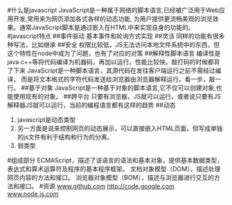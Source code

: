 #什么是javascript
JavaScript是一种属于网络的脚本语言,已经被广泛用于Web应用开发,常用来为网页添加各式各样的动态功能,
为用户提供更流畅美观的浏览效果。通常JavaScript脚本是通过嵌入在HTML中来实现自身的功能的。
#javascript特点
##事件驱动
 基本事件和轮询方式实现
##灵活
 同样的功能有很多种写法，比如继承
##安全
 权限比较低，JS无法访问本地文件系统中的东西，但这个特性在node中成为了问题，也有了对应的对策
##解释性脚本语言
 编译性是java c++等将代码编译为机器码，再加以运行。性能比较快。敲打码的时候都背了下来
 JavaScript是一种脚本语言，其源代码在发往客户端运行之前不需经过编译，
 而是将文本格式的字符代码发送给浏览器由浏览器解释运行。看一步，敲一行。
##基于对象
 JavaScript是一种基于对象的脚本语言,它不仅可以创建对象,也能使用现有的对象。
##跨平台
 只要有浏览器，JS就可以运行，或者说只要有JS解释器JS就可以运行，当前的编程语言都有这样的趋势
##动态
1. javascript是动态类型
2. 另一方面是说来控制网页的动态展示，可以直接嵌入HTML页面，但写成单独的js文件有利于结构和行为的分离。
3. 弱类型

#组成部分
ECMAScript，描述了该语言的语法和基本对象，提供基本数据类型，表达式和算术运算符及程序的基本程序框架。
文档对象模型（DOM），描述处理网页内容的方法和接口。
浏览器对象模型（BOM），描述与浏览器进行交互的方法和接口。
#资源
www.github.com
http://code.google.com
www.node.js.com

  